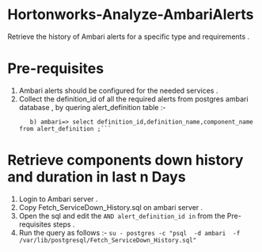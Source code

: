 # Hortonworks-Analyze-AmbariAlerts
Retrieve the history of Ambari alerts for a specific type and requirements .

# Pre-requisites 
1. Ambari alerts should be configured for the needed services .
2. Collect the definition_id of all the required alerts from postgres ambari database , by quering alert_definition table :-
   ```a) psql ambari ambari [default pw is bigdata] ( Run it from ambari-server ) 
      b) ambari=> select definition_id,definition_name,component_name from alert_definition ;```

# Retrieve components down history and duration in last n Days 
1. Login to Ambari server .
2. Copy Fetch_ServiceDown_History.sql on ambari server .
3. Open the sql and edit the `AND alert_definition_id in` from the Pre-requisites steps .
4. Run the query as follows :-
   `su - postgres -c "psql  -d ambari  -f /var/lib/postgresql/Fetch_ServiceDown_History.sql"`







